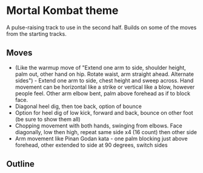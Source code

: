 # Mortal Kombat theme

A pulse-raising track to use in the second half. Builds on some of the moves from the starting tracks.

## Moves

* (Like the warmup move of "Extend one arm to side, shoulder height, palm out, other hand on hip. Rotate waist, arm straight ahead. Alternate sides") - Extend one arm to side, chest height and sweep across. Hand movement can be horizontal like a strike or vertical like a blow, however people feel. Other arm elbow bent, palm above forehead as if to block face. 
* Diagonal heel dig, then toe back, option of bounce
* Option for heel dig of low kick, forward and back, bounce on other foot (be sure to show them all)
* Chopping movement with both hands, swinging from elbows. Face diagonally, low then high, repeat same side x4 (16 count) then other side
* Arm movement like Pinan Godan kata - one palm blocking just above forehead, other extended to side at 90 degrees, switch sides

## Outline


